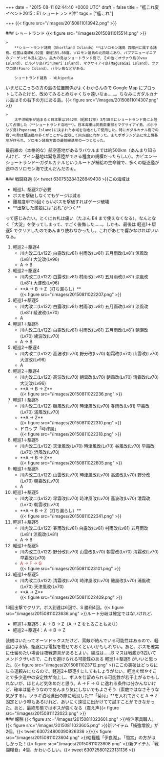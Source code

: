 
+++
date = "2015-08-11 02:44:40 +0000 UTC"
draft = false
title = "艦これ夏イベント2015：E1 ショートランド沖"
tags = ["艦これ"]

+++
{{< figure src="/images/20150811013942.png"  >}}<br/>


<div class="section">
    ### ショートランド
    {{< figure src="/images/20150811015514.png"  >}}<br/>


    >
        **ショートランド諸島（Shortland Islands）**はソロモン諸島 西部州に属する諸島。位置は南緯6.92度 東経155.88度。ソロモン諸島の北西端にあり、パプアニューギニアのブーゲンビル島に近い。最大の島はショートランド島で、その他にオヴァウ島(Ovau Island)、ピルメリ島(Pirumeri Island)、マグサイアイ島(Magusaiai Island)、ファウロ島(Fauro Island)、バラレ島などがある。

        ショートランド諸島 - Wikipedia
    
いまだにこっちの方の島の位置関係がよくわからんので Google Map にプロットしてみたけど、改めてみるとめちゃくちゃ遠いなぁ……。ちなみにガダルカナル島はその右下の方にある島。{{< figure src="/images/20150811014307.png"  >}}<br/>


    >
        太平洋戦争が始まると日本軍は1942年（昭和17年）3月30日にショートランド島に上陸して占領した（**ショートランド泊地**）。日本海軍は同島南東部とマグサイアイ島、ポポラング島(Poporang Island)に挟まれた水域を泊地として使用した。特にガダルカナル島での戦いの際は駆逐艦の多くがここから出港して同方面に向かった。またポポラング島に水上機基地が作られ、ソロモン諸島方面の最前線基地の一つとなった。

    
最前線の（本格的な）航空基地があるラバウルまでは約500km（あんまり知らんけど、ブイン基地は緊急着陸ができる程度の規模だったらしい）。カビエン～ショートランド～ガダルカナルというルートが補給の生命線で、多くの駆逐艦が途中のソロモン海で沈んだんだのぉ。

</div>
<div class="section">
    ### 戦闘経過
    {{< tweet 630753284328849408 >}}この海域は

<ul>
<li>軽巡1、駆逐2が必要</li>
<li>ボスを撃破しなくてもゲージは減る</li>
<li>難易度甲で5回ぐらいボスを撃破すればゲージ破壊</li>
<li>**出撃した艦娘には“お札”がつく**</li>
</ul>って感じみたい。とくにお札は痛い（たぶん E4 まで使えなくなる）。なんとなく「大淀」を使ってしまって、すごく後悔した……。しかも、最後は 軽巡1＋駆逐5 でクリアしたのであんまり使わなかったし。これがあとで響かなければいいなぁ。

<ol>
<li>軽巡2＋駆逐4
<ul>
<li>川内改二(Lv122) 白露改(Lv81) 村雨改(Lv81) 五月雨改(Lv81) 涼風改(Lv81) 大淀改(Lv96)</li>
<li>A → B</li>
</ul></li>
<li>軽巡2＋駆逐4
<ul>
<li>川内改二(Lv122) 白露改(Lv81) 村雨改(Lv81) 五月雨改(Lv81) 涼風改(Lv81) 大淀改(Lv96)</li>
<li>**A → B → Z（打ち漏らし）**<br/>{{< figure src="/images/20150811022207.png"  >}}</li>
</ul></li>
<li>軽巡1＋駆逐5
<ul>
<li>川内改二(Lv122) 白露改(Lv81) 村雨改(Lv81) 五月雨改(Lv81) 涼風改(Lv81) 綾波改(Lv70)</li>
<li>A</li>
</ul></li>
<li>軽巡1＋駆逐5
<ul>
<li>川内改二(Lv122) 白露改(Lv81) 村雨改(Lv81) 五月雨改(Lv81) 朝潮改(Lv70) 綾波改(Lv70)</li>
<li>A → B</li>
</ul></li>
<li>軽巡2＋駆逐4
<ul>
<li>川内改二(Lv122) 高波改(Lv70) 野分改(Lv70) 朝霜改(Lv70) 山雲改(Lv70) 大淀改(Lv96)</li>
<li>A</li>
</ul></li>
<li>軽巡2＋駆逐4
<ul>
<li>川内改二(Lv122) 高波改(Lv70) 朝雲改(Lv70) 朝霜改(Lv70) 清霜改(Lv70) 大淀改(Lv96)</li>
<li>**A → B → Z**<br/>{{< figure src="/images/20150811022236.png"  >}}</li>
</ul></li>
<li>軽巡1＋駆逐5
<ul>
<li>川内改二(Lv122) 磯風改(Lv70) 時津風改(Lv70) 春雨改(Lv81) 早霜改(Lv70) 浦風改(Lv70)</li>
<li>**A → Z**<br/>{{< figure src="/images/20150811022310.png"  >}}</li>
<li>ドロップ「時津風」<br/>{{< figure src="/images/20150811022318.png"  >}}</li>
</ul></li>
<li>軽巡1＋駆逐5
<ul>
<li>川内改二(Lv122) 天津風改(Lv70) 時津風改(Lv70) 谷風改(Lv70) 早霜改(Lv70) 浜風改(Lv70)</li>
<li>**A → B → Z**<br/>{{< figure src="/images/20150811022805.png"  >}}</li>
</ul></li>
<li>軽巡1＋駆逐5
<ul>
<li>川内改二(Lv122) 山雲改(Lv70) 時津風改(Lv70) 高波改(Lv70) 野分改(Lv70) 朝霜改(Lv70)</li>
<li>A</li>
</ul></li>
<li>軽巡1＋駆逐5
<ul>
<li>川内改二(Lv122) 早霜改(Lv70) 時津風改(Lv70) 高波改(Lv70) 清霜改(Lv70) 朝雲改(Lv70)</li>
<li>**A → B → Z（打ち漏らし）**<br/>{{< figure src="/images/20150811022341.png"  >}}</li>
</ul></li>
<li>軽巡1＋駆逐5
<ul>
<li>川内改二(Lv122) 春雨改(Lv81) 白露改(Lv81) 村雨改(Lv81) 五月雨改(Lv81) 涼風改(Lv81)</li>
<li>A → B</li>
</ul></li>
<li>軽巡1＋駆逐5
<ul>
<li>川内改二(Lv122) 野分改(Lv70) 山雲改(Lv70) 朝雲改(Lv70) 清霜改(Lv70) 早霜改(Lv70)</li>
<li><span style="color: #d32f2f">A → F → G</span><br/>{{< figure src="/images/20150811023101.png"  >}}</li>
</ul></li>
<li>軽巡1＋駆逐5
<ul>
<li>川内改二(Lv122) 清霜改(Lv70) 時津風改(Lv70) 磯風改(Lv70) 浦風改(Lv70) 天津風改(Lv70)</li>
<li>**A → Z**<br/>{{< figure src="/images/20150811022409.png"  >}}</li>
</ul></li>
</ol>13回出撃でクリア。ボス到達は6回で、S 勝利4回。{{< figure src="/images/20150811023636.png"  >}}ルート分岐は確定ではないけれど、

<ul>
<li>軽巡1＋駆逐5：A → B → Z（A → Z をとることもあり）</li>
<li>軽巡2＋駆逐4：A → B → Z</li>
</ul>装備はいたってオーソドックスだけど、索敵が絡んでいる可能性はあるので、軽巡には水偵、駆逐には電探を載せておくといいかもしれない。あと、ボスを確実に仕留めたい場合は夜戦道具があるとよい。編成は……B マスは戦艦が3匹いてメンドクサいので、これを避けられる可能性のある 軽巡1＋駆逐5 がいいと思った。{{< figure src="/images/20150811023712.png"  >}}ここの突破はどっちにしろ運頼みになるので、軽巡2＋駆逐4 にしてもしょうがない。軽巡を増やすことで多少道中の安定性が向上し、ボスを仕留められる可能性が若干上がるかもしれないが、ほとんど気休めだと思う。A → F → G に逸れる条件は分かんないけど、確率は低そうなのであんまり気にしないでもよさそう（索敵ではなさそうな気がする）。ツラギ泊地進出の際に戦没した**「菊月」**を入れておくと A → Z 固定という噂もあるけれど、あいにく遠征に出かけてて試すことができなかった。あと、最終形態ではボスが強くなる（震え声{{< figure src="/images/20150811122023.png"  >}}<br/>


</div>
<div class="section">
    ### 報酬
    {{< figure src="/images/20150811023601.png"  >}}特注家具職人。{{< figure src="/images/20150811023605.png"  >}}新アイテム「補強増設」が2個。{{< tweet 630724800390926336 >}}{{< figure src="/images/20150811023604.png"  >}}給糧艦「伊良湖」。「間宮」の方がほしかった！{{< figure src="/images/20150811023608.png"  >}}新アイテム「戦闘糧食」4個。かわいらしい。{{< tweet 630725801223131136 >}}

</div>

